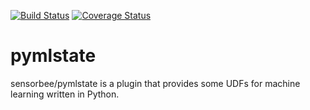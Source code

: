 [![Build Status](https://travis-ci.org/sensorbee/pymlstate.svg?branch=master)](https://travis-ci.org/sensorbee/pymlstate)
[![Coverage Status](https://coveralls.io/repos/github/sensorbee/pymlstate/badge.svg?branch=master)](https://coveralls.io/github/sensorbee/pymlstate?branch=master)

# pymlstate

sensorbee/pymlstate is a plugin that provides some UDFs for machine learning written in Python.
